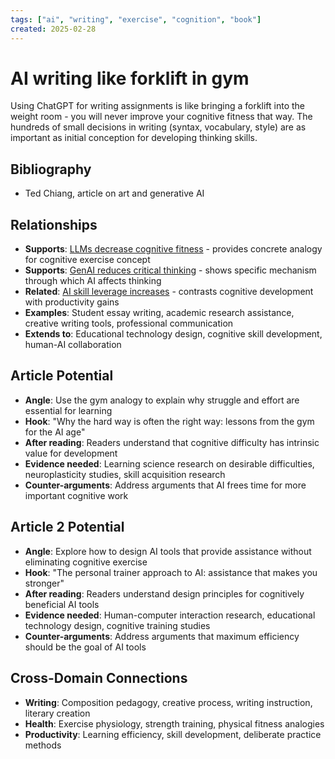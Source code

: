 ```yaml
---
tags: ["ai", "writing", "exercise", "cognition", "book"]
created: 2025-02-28
---
```


# AI writing like forklift in gym

Using ChatGPT for writing assignments is like bringing a forklift into the weight room - you will never improve your cognitive fitness that way. The hundreds of small decisions in writing (syntax, vocabulary, style) are as important as initial conception for developing thinking skills.

## Bibliography

- Ted Chiang, article on art and generative AI

## Relationships
- **Supports**: [LLMs decrease cognitive fitness](ai-cognitive-fitness-decline.md) - provides concrete analogy for cognitive exercise concept
- **Supports**: [GenAI reduces critical thinking](ai-critical-thinking-decline.md) - shows specific mechanism through which AI affects thinking
- **Related**: [AI skill leverage increases](ai-skill-leverage-amplifies.md) - contrasts cognitive development with productivity gains
- **Examples**: Student essay writing, academic research assistance, creative writing tools, professional communication
- **Extends to**: Educational technology design, cognitive skill development, human-AI collaboration

## Article Potential
- **Angle**: Use the gym analogy to explain why struggle and effort are essential for learning
- **Hook**: "Why the hard way is often the right way: lessons from the gym for the AI age"
- **After reading**: Readers understand that cognitive difficulty has intrinsic value for development
- **Evidence needed**: Learning science research on desirable difficulties, neuroplasticity studies, skill acquisition research
- **Counter-arguments**: Address arguments that AI frees time for more important cognitive work

## Article 2 Potential
- **Angle**: Explore how to design AI tools that provide assistance without eliminating cognitive exercise
- **Hook**: "The personal trainer approach to AI: assistance that makes you stronger"
- **After reading**: Readers understand design principles for cognitively beneficial AI tools
- **Evidence needed**: Human-computer interaction research, educational technology design, cognitive training studies
- **Counter-arguments**: Address arguments that maximum efficiency should be the goal of AI tools

## Cross-Domain Connections
- **Writing**: Composition pedagogy, creative process, writing instruction, literary creation
- **Health**: Exercise physiology, strength training, physical fitness analogies
- **Productivity**: Learning efficiency, skill development, deliberate practice methods